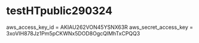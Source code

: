# testHTpublic290324
aws_access_key_id = AKIAU262VON45YSNX63R
aws_secret_access_key = 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

